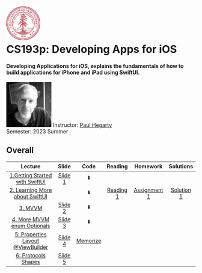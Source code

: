 <h1><img src="assests/stanford.svg" width="90" height="90" /> <br/> CS193p: Developing Apps for iOS</h1>
<b>Developing Applications for iOS, explains the fundamentals of how to build applications for iPhone and iPad using SwiftUI. </b>
<br />
<br />
<img src="assests/paul_hegarty.webp" width="120" height="120" />
<span>Instructor: <a href="https://explorecourses.stanford.edu/instructor/phegarty">Paul Hegarty</a></span>
<br />
<span>Semester: 2023 Summer</span>

## Overall
|                            Lecture                             |          Slide           |           Code            |               Reading               |                   Homework                   |            Solutions            |
|:--------------------------------------------------------------:|:------------------------:|:-------------------------:|:-----------------------------------:|:--------------------------------------------:|:-------------------------------:|
| [1.Getting Started with SwiftUI](https://youtu.be/bqu6BquVi2M) | [Slide 1](slides/l1.pdf) | ⬇️ |                                     |                                              |                                 |
| [2. Learning More about SwiftUI](https://youtu.be/3lahkdHEhW8) |                          | ⬇️| [Reading 1](readings/reading_1.pdf) | [Assignment 1](assignments/assignment_1.pdf) | [Solution 1](assignments/sol_1) |
|            [3. MVVM](https://youtu.be/--qKOhdgJAs)             | [Slide 2](slides/l2.pdf) | ⬇️                          |                                     |                                              |                                 |
|  [4. More MVVM enum Optionals](https://youtu.be/oWZOFSYS5GE)   | [Slide 3](slides/l4.pdf) | ⬇️                          |                                     |                                              |                                 |
|  [5: Properties Layout @ViewBuilder](https://www.youtube.com/watch?v=ayQl_F_uMS4)   | [Slide 4](slides/l6.pdf) |  [Memorize](code/Memorize)                          |                                     |                                              |                                 |
|  [6: Protocols Shapes](https://www.youtube.com/watch?v=Og9gXZpbKWo)   | [Slide 5](slides/l3.pdf) |                           |                                     |                                              |                                 |